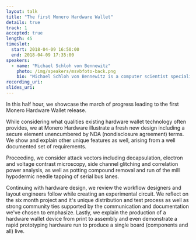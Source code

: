 ```yaml
---
layout: talk
title: "The first Monero Hardware Wallet"
details: true
track: 1
accepted: true
length: 45
timeslot:
  start: 2018-04-09 16:50:00
  end: 2018-04-09 17:35:00
speakers: 
  - name: "Michael Schloh von Bennewitz"
    photo: /img/speakers/msvbfoto-back.png
    bio: "Michael Schloh von Bennewitz is a computer scientist specializing in embedded systems and network engineering. He actively contributes to the Opensource development community and teaches security analysis workshops. Speaking at technical events every year, Michael has presented for Black Hat, Nokia, Ubuntu, ARIN, Droidcon, AstriCon, the Mobile World Congress, Dockercon, and the CCC. He currently develops hardware with the Monero Project."
recording_uri: 
slides_uri: 
---
```


In this half hour, we showcase the march of progress leading to the first Monero Hardware Wallet release.

While considering what qualities existing hardware wallet technology often provides, we at Monero Hardware illustrate a fresh new design including a secure element unencumbered by NDA (nondisclosure agreement) terms. We show and explain other unique features as well, arising from a well documented set of requirements.
 
Proceeding, we consider attack vectors including decapsulation, electron and voltage contrast microscopy, side channel glitching and correlation power analysis, as well as potting compound removal and run of the mill hypodermic needle tapping of serial bus lanes.

Continuing with hardware design, we review the workflow designers and layout engineers follow while creating an experimental circuit. We reflect on the six month project and it's unique distribution and test process as well as strong community ties supported by the communication and documentation we've chosen to emphasize. Lastly, we explain the production of a hardware wallet device from print to assembly and even demonstrate a rapid prototyping hardware run to produce a single board (components and all) live.
